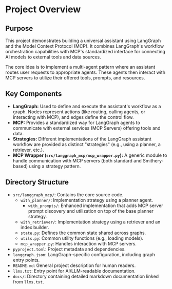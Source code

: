 # Project Overview

## Purpose

This project demonstrates building a universal assistant using LangGraph and the Model Context Protocol (MCP). It combines LangGraph's workflow orchestration capabilities with MCP's standardized interface for connecting AI models to external tools and data sources.

The core idea is to implement a multi-agent pattern where an assistant routes user requests to appropriate agents. These agents then interact with MCP servers to utilize their offered tools, prompts, and resources.

## Key Components

*   **LangGraph:** Used to define and execute the assistant's workflow as a graph. Nodes represent actions (like routing, calling agents, or interacting with MCP), and edges define the control flow.
*   **MCP:** Provides a standardized way for LangGraph agents to communicate with external services (MCP Servers) offering tools and data.
*   **Strategies:** Different implementations of the LangGraph assistant workflow are provided as distinct "strategies" (e.g., using a planner, a retriever, etc.).
*   **MCP Wrapper (`src/langgraph_mcp/mcp_wrapper.py`):** A generic module to handle communication with MCP servers (both standard and Smithery-based) using a strategy pattern.

## Directory Structure

-   `src/langgraph_mcp/`: Contains the core source code.
    -   `with_planner/`: Implementation strategy using a planner agent.
        -   `with_prompts/`: Enhanced implementation that adds MCP server prompt discovery and utilization on top of the base planner strategy.
    -   `with_retriever/`: Implementation strategy using a retriever and an index builder.
    -   `state.py`: Defines the common state shared across graphs.
    -   `utils.py`: Common utility functions (e.g., loading models).
    -   `mcp_wrapper.py`: Handles interaction with MCP servers.
-   `pyproject.toml`: Project metadata and dependencies.
-   `langgraph.json`: LangGraph-specific configuration, including graph entry points.
-   `README.md`: General project description for human readers.
-   `llms.txt`: Entry point for AI/LLM-readable documentation.
-   `docs/`: Directory containing detailed markdown documentation linked from `llms.txt`. 